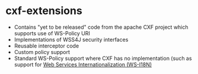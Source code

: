 cxf-extensions
===========

<ul>
<li>Contains "yet to be released" code from the apache CXF project which supports use of WS-Policy URI</li>
<li>Implementations of WSS4J security interfaces</li>
<li>Reusable interceptor code</li>
<li>Custom policy support</li>
<li>Standard WS-Policy support where CXF has no implementation (such as support for <a href="http://www.w3.org/TR/ws-i18n/">Web Services Internationalization (WS-I18N)</a></li>
</ul>

